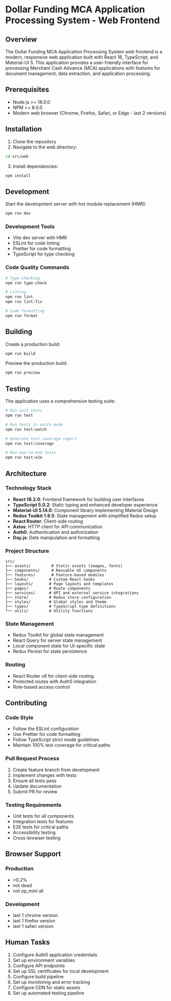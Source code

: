 # Dollar Funding MCA Application Processing System - Web Frontend

## Overview

The Dollar Funding MCA Application Processing System web frontend is a modern, responsive web application built with React 18, TypeScript, and Material-UI 5. This application provides a user-friendly interface for processing Merchant Cash Advance (MCA) applications with features for document management, data extraction, and application processing.

## Prerequisites

- Node.js >= 18.0.0
- NPM >= 8.0.0
- Modern web browser (Chrome, Firefox, Safari, or Edge - last 2 versions)

## Installation

1. Clone the repository
2. Navigate to the web directory:
```bash
cd src/web
```
3. Install dependencies:
```bash
npm install
```

## Development

Start the development server with hot module replacement (HMR):
```bash
npm run dev
```

### Development Tools

- Vite dev server with HMR
- ESLint for code linting
- Prettier for code formatting
- TypeScript for type checking

### Code Quality Commands

```bash
# Type checking
npm run type-check

# Linting
npm run lint
npm run lint:fix

# Code formatting
npm run format
```

## Building

Create a production build:
```bash
npm run build
```

Preview the production build:
```bash
npm run preview
```

## Testing

The application uses a comprehensive testing suite:

```bash
# Run unit tests
npm run test

# Run tests in watch mode
npm run test:watch

# Generate test coverage report
npm run test:coverage

# Run end-to-end tests
npm run test:e2e
```

## Architecture

### Technology Stack

- **React 18.2.0**: Frontend framework for building user interfaces
- **TypeScript 5.0.2**: Static typing and enhanced developer experience
- **Material-UI 5.14.0**: Component library implementing Material Design
- **Redux Toolkit 1.9.5**: State management with simplified Redux setup
- **React Router**: Client-side routing
- **Axios**: HTTP client for API communication
- **Auth0**: Authentication and authorization
- **Day.js**: Date manipulation and formatting

### Project Structure

```
src/
├── assets/         # Static assets (images, fonts)
├── components/     # Reusable UI components
├── features/       # Feature-based modules
├── hooks/         # Custom React hooks
├── layouts/       # Page layouts and templates
├── pages/         # Route components
├── services/      # API and external service integrations
├── store/         # Redux store configuration
├── styles/        # Global styles and theme
├── types/         # TypeScript type definitions
└── utils/         # Utility functions
```

### State Management

- Redux Toolkit for global state management
- React Query for server state management
- Local component state for UI-specific state
- Redux Persist for state persistence

### Routing

- React Router v6 for client-side routing
- Protected routes with Auth0 integration
- Role-based access control

## Contributing

### Code Style

- Follow the ESLint configuration
- Use Prettier for code formatting
- Follow TypeScript strict mode guidelines
- Maintain 100% test coverage for critical paths

### Pull Request Process

1. Create feature branch from development
2. Implement changes with tests
3. Ensure all tests pass
4. Update documentation
5. Submit PR for review

### Testing Requirements

- Unit tests for all components
- Integration tests for features
- E2E tests for critical paths
- Accessibility testing
- Cross-browser testing

## Browser Support

### Production

- \>0.2%
- not dead
- not op_mini all

### Development

- last 1 chrome version
- last 1 firefox version
- last 1 safari version

## Human Tasks

1. Configure Auth0 application credentials
2. Set up environment variables
3. Configure API endpoints
4. Set up SSL certificates for local development
5. Configure build pipeline
6. Set up monitoring and error tracking
7. Configure CDN for static assets
8. Set up automated testing pipeline